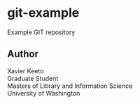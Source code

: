 # git-example
Example GIT repository

## Author

Xavier Keeto  
Graduate Student  
Masters of Library and Information Science  
University of Washington